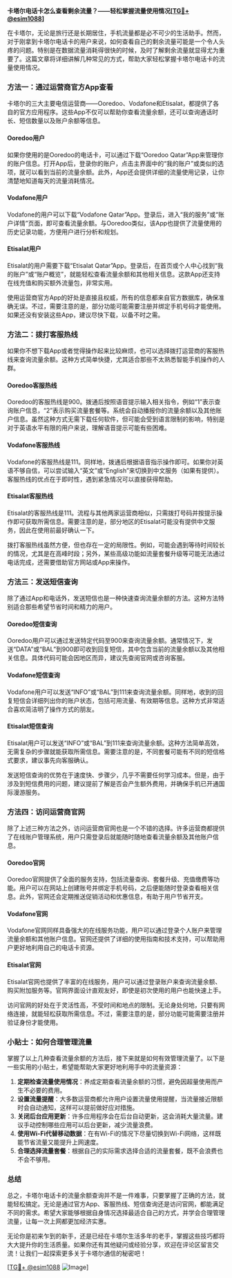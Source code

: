 **卡塔尔电话卡怎么查看剩余流量？——轻松掌握流量使用情况[[TG💪+ @esim1088](https://t.me/s/esim1088)]**

在卡塔尔，无论是旅行还是长期居住，手机流量都是必不可少的生活助手。然而，对于刚拿到卡塔尔电话卡的用户来说，如何查看自己的剩余流量可能是一个令人头疼的问题。特别是在数据流量消耗得很快的时候，及时了解剩余流量就显得尤为重要了。这篇文章将详细讲解几种常见的方式，帮助大家轻松掌握卡塔尔电话卡的流量使用情况。

### 方法一：通过运营商官方App查看

卡塔尔的三大主要电信运营商——Ooredoo、Vodafone和Etisalat，都提供了各自的官方应用程序。这些App不仅可以帮助你查看流量余额，还可以查询通话时长、短信数量以及账户余额等信息。

#### Ooredoo用户
如果你使用的是Ooredoo的电话卡，可以通过下载“Ooredoo Qatar”App来管理你的账户信息。打开App后，登录你的账户，点击主界面中的“我的账户”或类似的选项，就可以看到当前的流量余额。此外，App还会提供详细的流量使用记录，让你清楚地知道每天的流量消耗情况。

#### Vodafone用户
Vodafone的用户可以下载“Vodafone Qatar”App。登录后，进入“我的服务”或“账户详情”页面，即可查看流量余额。与Ooredoo类似，该App也提供了流量使用的历史记录功能，方便用户进行分析和规划。

#### Etisalat用户
Etisalat的用户需要下载“Etisalat Qatar”App。登录后，在首页或个人中心找到“我的账户”或“账户概览”，就能轻松查看流量余额和其他相关信息。这款App还支持在线充值和购买额外流量包，非常实用。

使用运营商官方App的好处是直接且权威，所有的信息都来自官方数据库，确保准确无误。不过，需要注意的是，部分功能可能需要注册并绑定手机号码才能使用。如果还没有安装这些App，建议尽快下载，以备不时之需。

### 方法二：拨打客服热线

如果你不想下载App或者觉得操作起来比较麻烦，也可以选择拨打运营商的客服热线来查询流量余额。这种方式简单快捷，尤其适合那些不太熟悉智能手机操作的人群。

#### Ooredoo客服热线
Ooredoo的客服热线是900。拨通后按照语音提示输入相关指令，例如“1”表示查询账户信息，“2”表示购买流量套餐等。系统会自动播报你的流量余额以及其他账户信息。虽然这种方式无需下载任何软件，但可能会受到语言限制的影响，特别是对于英语水平有限的用户来说，理解语音提示可能有些困难。

#### Vodafone客服热线
Vodafone的客服热线是111。同样地，拨通后根据语音指示操作即可。如果你对英语不够自信，可以尝试输入“英文”或“English”来切换到中文服务（如果有提供）。客服热线的优点在于即时性，遇到紧急情况可以直接获得帮助。

#### Etisalat客服热线
Etisalat的客服热线是111。流程与其他两家运营商相似，只需拨打号码并按提示操作即可获取所需信息。需要注意的是，部分地区的Etisalat可能没有提供中文服务，因此在使用前最好确认一下。

拨打客服热线虽然方便，但也存在一定的局限性。例如，可能会遇到等待时间较长的情况，尤其是在高峰时段；另外，某些高级功能如流量套餐升级等可能无法通过电话完成，还需要借助官方网站或App来操作。

### 方法三：发送短信查询

除了通过App和电话外，发送短信也是一种快速查询流量余额的方法。这种方法特别适合那些希望节省时间和精力的用户。

#### Ooredoo短信查询
Ooredoo用户可以通过发送特定代码至900来查询流量余额。通常情况下，发送“DATA”或“BAL”到900即可收到回复短信，其中包含当前的流量余额以及其他相关信息。具体代码可能会因地区而异，建议先查阅官网或咨询客服。

#### Vodafone短信查询
Vodafone用户可以发送“INFO”或“BAL”到111来查询流量余额。同样地，收到的回复短信会详细列出你的账户状态，包括可用流量、有效期等信息。这种方式非常适合喜欢简洁明了操作方式的朋友。

#### Etisalat短信查询
Etisalat用户可以发送“INFO”或“BAL”到111来查询流量余额。这种方法简单高效，无需复杂的步骤就能获取所需信息。需要注意的是，不同套餐可能有不同的短信格式要求，建议事先向客服确认。

发送短信查询的优势在于速度快、步骤少，几乎不需要任何学习成本。但是，由于涉及到短信费用的问题，建议提前了解是否会产生额外费用，并确保手机已开通国际漫游服务。

### 方法四：访问运营商官网

除了上述三种方法之外，访问运营商官网也是一个不错的选择。许多运营商都提供了在线账户管理系统，用户只需登录后就能随时随地查看流量余额及其他账户信息。

#### Ooredoo官网
Ooredoo官网提供了全面的服务支持，包括流量查询、套餐升级、充值缴费等功能。用户可以在网站上创建账号并绑定手机号码，之后便能随时登录查看相关信息。此外，官网还会定期推送促销活动和优惠信息，有助于用户节省开支。

#### Vodafone官网
Vodafone官网同样具备强大的在线服务功能，用户可以通过登录个人账户来管理流量余额和其他账户信息。官网还提供了详细的使用指南和技术支持，可以帮助用户更好地利用自己的电话卡资源。

#### Etisalat官网
Etisalat官网也提供了丰富的在线服务，用户可以通过登录账户来查询流量余额、购买附加服务等。官网界面设计直观友好，即使是初次使用的用户也能快速上手。

访问官网的好处在于灵活性高，不受时间和地点的限制。无论身处何地，只要有网络连接，就能轻松获取所需信息。不过，需要注意的是，部分功能可能需要注册并验证身份才能使用。

### 小贴士：如何合理管理流量

掌握了以上几种查看流量余额的方法后，接下来就是如何有效管理流量了。以下是一些实用的小贴士，希望能帮助大家更好地利用手中的流量资源：

1. **定期检查流量使用情况**：养成定期查看流量余额的习惯，避免因超量使用而产生不必要的费用。
2. **设置流量提醒**：大多数运营商都允许用户设置流量使用提醒，当流量接近限额时会自动通知，这样可以提前做好应对措施。
3. **关闭后台应用更新**：许多应用程序会在后台自动更新，这会消耗大量流量。建议手动控制哪些应用可以后台更新，减少流量浪费。
4. **使用Wi-Fi代替移动数据**：在有Wi-Fi的情况下尽量切换到Wi-Fi网络，这样既能节省流量又能提升上网速度。
5. **合理选择流量套餐**：根据自己的实际需求选择合适的流量套餐，既不会浪费也不会不够用。

### 总结

总之，卡塔尔电话卡的流量余额查询并不是一件难事，只要掌握了正确的方法，就能轻松搞定。无论是通过官方App、客服热线、短信查询还是访问官网，都能满足不同的需求。希望大家能够根据自身情况选择最适合自己的方式，并学会合理管理流量，让每一次上网都更加经济实惠。

无论你是初来乍到的新手，还是已经在卡塔尔生活多年的老手，掌握这些技巧都将大大提升你的生活质量。如果你还有其他疑问或经验分享，欢迎在评论区留言交流！让我们一起探索更多关于卡塔尔通信的秘密吧！

[[TG💪+ @esim1088](https://t.me/s/esim1088) ![Image](https://i.postimg.cc/4NQfJmqS/Snipaste-2025-05-13-00-14-12.png)]